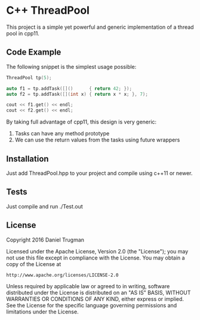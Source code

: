# C++ ThreadPool

This project is a simple yet powerful and generic implementation of a thread pool in cpp11.

## Code Example

The following snippet is the simplest usage possible:

```cpp
ThreadPool tp(5);

auto f1 = tp.addTask([]()      { return 42; });
auto f2 = tp.addTask([](int x) { return x * x; }, 7);

cout << f1.get() << endl;
cout << f2.get() << endl;
```

By taking full advantage of cpp11, this design is very generic:

1. Tasks can have any method prototype
2. We can use the return values from the tasks using future wrappers

## Installation

Just add ThreadPool.hpp to your project and compile using c++11 or newer.

## Tests

Just compile and run ./Test.out

## License

Copyright 2016 Daniel Trugman

Licensed under the Apache License, Version 2.0 (the "License");
you may not use this file except in compliance with the License.
You may obtain a copy of the License at

    http://www.apache.org/licenses/LICENSE-2.0

Unless required by applicable law or agreed to in writing, software
distributed under the License is distributed on an "AS IS" BASIS,
WITHOUT WARRANTIES OR CONDITIONS OF ANY KIND, either express or implied.
See the License for the specific language governing permissions and
limitations under the License.
